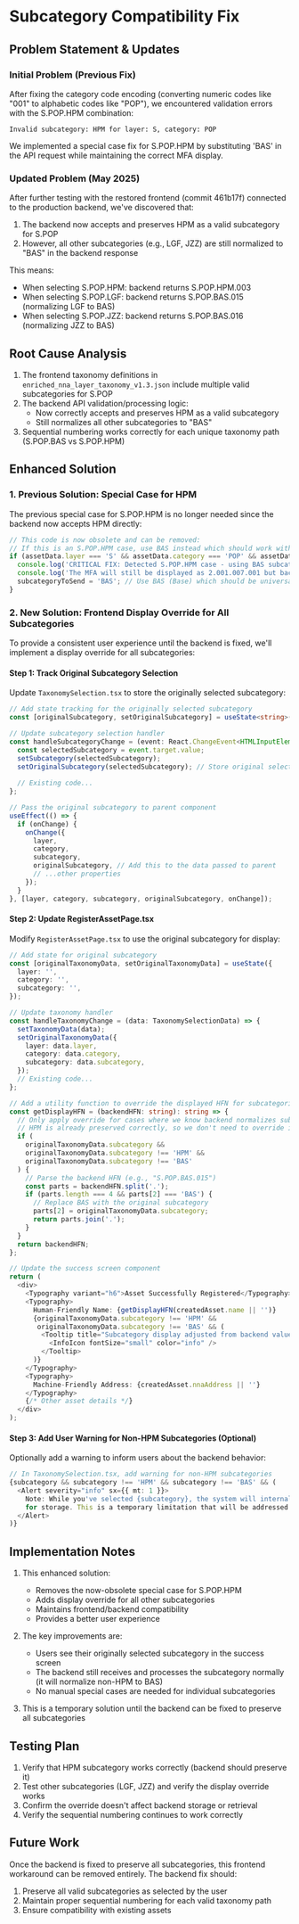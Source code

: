 # Subcategory Compatibility Fix

## Problem Statement & Updates

### Initial Problem (Previous Fix)

After fixing the category code encoding (converting numeric codes like "001" to alphabetic codes like "POP"), we encountered validation errors with the S.POP.HPM combination:

```
Invalid subcategory: HPM for layer: S, category: POP
```

We implemented a special case fix for S.POP.HPM by substituting 'BAS' in the API request while maintaining the correct MFA display.

### Updated Problem (May 2025)

After further testing with the restored frontend (commit 461b17f) connected to the production backend, we've discovered that:

1. The backend now accepts and preserves HPM as a valid subcategory for S.POP
2. However, all other subcategories (e.g., LGF, JZZ) are still normalized to "BAS" in the backend response

This means:
- When selecting S.POP.HPM: backend returns S.POP.HPM.003
- When selecting S.POP.LGF: backend returns S.POP.BAS.015 (normalizing LGF to BAS)
- When selecting S.POP.JZZ: backend returns S.POP.BAS.016 (normalizing JZZ to BAS)

## Root Cause Analysis

1. The frontend taxonomy definitions in `enriched_nna_layer_taxonomy_v1.3.json` include multiple valid subcategories for S.POP
2. The backend API validation/processing logic:
   - Now correctly accepts and preserves HPM as a valid subcategory
   - Still normalizes all other subcategories to "BAS"
3. Sequential numbering works correctly for each unique taxonomy path (S.POP.BAS vs S.POP.HPM)

## Enhanced Solution

### 1. Previous Solution: Special Case for HPM

The previous special case for S.POP.HPM is no longer needed since the backend now accepts HPM directly:

```typescript
// This code is now obsolete and can be removed:
// If this is an S.POP.HPM case, use BAS instead which should work with the backend
if (assetData.layer === 'S' && assetData.category === 'POP' && assetData.subcategory === 'HPM') {
  console.log('CRITICAL FIX: Detected S.POP.HPM case - using BAS subcategory for backend compatibility');
  console.log('The MFA will still be displayed as 2.001.007.001 but backend will use S.POP.BAS');
  subcategoryToSend = 'BAS'; // Use BAS (Base) which should be universally accepted
}
```

### 2. New Solution: Frontend Display Override for All Subcategories

To provide a consistent user experience until the backend is fixed, we'll implement a display override for all subcategories:

#### Step 1: Track Original Subcategory Selection

Update `TaxonomySelection.tsx` to store the originally selected subcategory:

```typescript
// Add state tracking for the originally selected subcategory
const [originalSubcategory, setOriginalSubcategory] = useState<string>('');

// Update subcategory selection handler
const handleSubcategoryChange = (event: React.ChangeEvent<HTMLInputElement>) => {
  const selectedSubcategory = event.target.value;
  setSubcategory(selectedSubcategory);
  setOriginalSubcategory(selectedSubcategory); // Store original selection
  
  // Existing code...
};

// Pass the original subcategory to parent component
useEffect(() => {
  if (onChange) {
    onChange({
      layer,
      category,
      subcategory,
      originalSubcategory, // Add this to the data passed to parent
      // ...other properties
    });
  }
}, [layer, category, subcategory, originalSubcategory, onChange]);
```

#### Step 2: Update RegisterAssetPage.tsx

Modify `RegisterAssetPage.tsx` to use the original subcategory for display:

```typescript
// Add state for original subcategory
const [originalTaxonomyData, setOriginalTaxonomyData] = useState({
  layer: '',
  category: '',
  subcategory: '',
});

// Update taxonomy handler
const handleTaxonomyChange = (data: TaxonomySelectionData) => {
  setTaxonomyData(data);
  setOriginalTaxonomyData({
    layer: data.layer,
    category: data.category,
    subcategory: data.subcategory,
  });
  // Existing code...
};

// Add a utility function to override the displayed HFN for subcategories that get normalized
const getDisplayHFN = (backendHFN: string): string => {
  // Only apply override for cases where we know backend normalizes subcategories
  // HPM is already preserved correctly, so we don't need to override it
  if (
    originalTaxonomyData.subcategory && 
    originalTaxonomyData.subcategory !== 'HPM' && 
    originalTaxonomyData.subcategory !== 'BAS'
  ) {
    // Parse the backend HFN (e.g., "S.POP.BAS.015")
    const parts = backendHFN.split('.');
    if (parts.length === 4 && parts[2] === 'BAS') {
      // Replace BAS with the original subcategory
      parts[2] = originalTaxonomyData.subcategory;
      return parts.join('.');
    }
  }
  return backendHFN;
};

// Update the success screen component
return (
  <div>
    <Typography variant="h6">Asset Successfully Registered</Typography>
    <Typography>
      Human-Friendly Name: {getDisplayHFN(createdAsset.name || '')}
      {originalTaxonomyData.subcategory !== 'HPM' && 
       originalTaxonomyData.subcategory !== 'BAS' && (
        <Tooltip title="Subcategory display adjusted from backend value">
          <InfoIcon fontSize="small" color="info" />
        </Tooltip>
      )}
    </Typography>
    <Typography>
      Machine-Friendly Address: {createdAsset.nnaAddress || ''}
    </Typography>
    {/* Other asset details */}
  </div>
);
```

#### Step 3: Add User Warning for Non-HPM Subcategories (Optional)

Optionally add a warning to inform users about the backend behavior:

```typescript
// In TaxonomySelection.tsx, add warning for non-HPM subcategories
{subcategory && subcategory !== 'HPM' && subcategory !== 'BAS' && (
  <Alert severity="info" sx={{ mt: 1 }}>
    Note: While you've selected {subcategory}, the system will internally use "BAS" 
    for storage. This is a temporary limitation that will be addressed in a future update.
  </Alert>
)}
```

## Implementation Notes

1. This enhanced solution:
   - Removes the now-obsolete special case for S.POP.HPM
   - Adds display override for all other subcategories
   - Maintains frontend/backend compatibility
   - Provides a better user experience

2. The key improvements are:
   - Users see their originally selected subcategory in the success screen
   - The backend still receives and processes the subcategory normally (it will normalize non-HPM to BAS)
   - No manual special cases are needed for individual subcategories

3. This is a temporary solution until the backend can be fixed to preserve all subcategories

## Testing Plan

1. Verify that HPM subcategory works correctly (backend should preserve it)
2. Test other subcategories (LGF, JZZ) and verify the display override works
3. Confirm the override doesn't affect backend storage or retrieval
4. Verify the sequential numbering continues to work correctly

## Future Work

Once the backend is fixed to preserve all subcategories, this frontend workaround can be removed entirely. The backend fix should:

1. Preserve all valid subcategories as selected by the user
2. Maintain proper sequential numbering for each valid taxonomy path
3. Ensure compatibility with existing assets